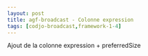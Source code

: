 ```yaml
---
layout: post
title: agf-broadcast - Colonne expression
tags: [codjo-broadcast,framework-1-4]
---
```

Ajout de la colonne expression + preferredSize